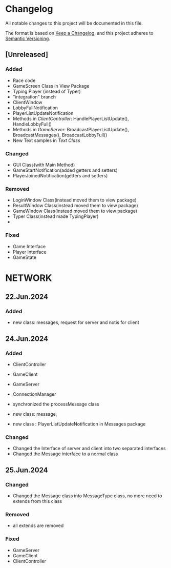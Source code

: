 # Changelog

All notable changes to this project will be documented in this file.

The format is based on [Keep a Changelog](https://keepachangelog.com/en/1.1.0/),
and this project adheres to [Semantic Versioning](https://semver.org/spec/v2.0.0.html).

## [Unreleased]

### Added
- Race code
- GameScreen Class in View Package
- Typing Player (instead of Typer)
- "integration" branch
- ClientWindow
- LobbyFullNotification
- PlayerListUpdateNotification
- Methods in _ClientController_: HandlePlayerListUpdate(), HandleLobbyFull()
- Methods in _GameServer_: BroadcastPlayerListUpdate(), BroadcastMessages(), BroadcastLobbyFull()
- New Text samples in _Text Class_

### Changed
- GUI Class(with Main Method)
- GameStartNotification(added getters and setters)
- PlayerJoinedNotification(getters and setters)


### Removed
- LoginWindow Class(instead moved them to view package)
- ResultWindow Class(instead moved them to view package)
- GameWindow Class(instead moved them to view package)
- Typer Class(instead made TypingPlayer)
- 
### Fixed

- Game Interface
- Player Interface
- GameState



# NETWORK
## 22.Jun.2024
### Added

- new class: messages, request for server and notis for client

## 24.Jun.2024
### Added
- ClientController
- GameClient
- GameServer
- ConnectionManager
- synchronized the processMessage class

- new class: message, 
- new class : PlayerListUpdateNotification in Messages package

### Changed
- Changed the Interface of server and client into two separated interfaces
- Changed the Message interface to a normal class


## 25.Jun.2024
### Changed
- Changed the Message class into  MessageType class, no more need to extends from this class

### Removed

- all extends are removed

### Fixed
- GameServer
- GameClient
- ClientController

